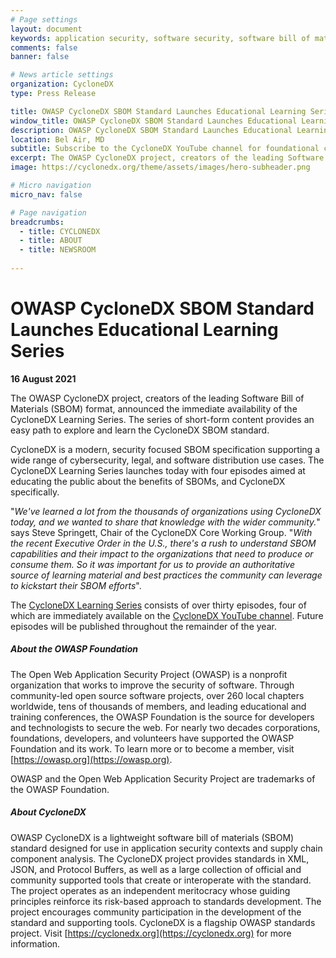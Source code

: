 ```yaml
---
# Page settings
layout: document
keywords: application security, software security, software bill of material, SBOM, BOM, open source, supply chain, specification, spdx, license, package url, purl, cpe
comments: false
banner: false

# News article settings
organization: CycloneDX
type: Press Release

title: OWASP CycloneDX SBOM Standard Launches Educational Learning Series
window_title: OWASP CycloneDX SBOM Standard Launches Educational Learning Series
description: OWASP CycloneDX SBOM Standard Launches Educational Learning Series
location: Bel Air, MD
subtitle: Subscribe to the CycloneDX YouTube channel for foundational content to accelerate SBOM adoption
excerpt: The OWASP CycloneDX project, creators of the leading Software Bill of Materials (SBOM) format, announced the immediate availability of the CycloneDX Learning Series. The series of short-form content provides an easy path to explore and learn the CycloneDX SBOM standard.
image: https://cyclonedx.org/theme/assets/images/hero-subheader.png

# Micro navigation
micro_nav: false

# Page navigation
breadcrumbs:
  - title: CYCLONEDX
  - title: ABOUT
  - title: NEWSROOM
    
---
```


# OWASP CycloneDX SBOM Standard Launches Educational Learning Series
**16 August 2021**


The OWASP CycloneDX project, creators of the leading Software Bill of Materials (SBOM) format, announced the
immediate availability of the CycloneDX Learning Series. The series of short-form content provides an easy path to
explore and learn the CycloneDX SBOM standard.

CycloneDX is a modern, security focused SBOM specification supporting a wide range of cybersecurity, legal, and software
distribution use cases. The CycloneDX Learning Series launches today with four episodes aimed at educating the public
about the benefits of SBOMs, and CycloneDX specifically.

"_We've learned a lot from the thousands of organizations using CycloneDX today, and we wanted to share that knowledge
with the wider community._" says Steve Springett, Chair of the CycloneDX Core Working Group. "_With the recent Executive
Order in the U.S., there's a rush to understand SBOM capabilities and their impact to the organizations that need to
produce or consume them. So it was important for us to provide an authoritative source of learning material and best
practices the community can leverage to kickstart their SBOM efforts_".

The [CycloneDX Learning Series](https://www.youtube.com/playlist?list=PLqjEqUxHjy1X9nGMcjS1ikwxFMZAB2uea) consists of
over thirty episodes, four of which are immediately available on the
[CycloneDX YouTube channel](https://www.youtube.com/channel/UCcUKDc0izYoyQKdzAsraoUQ). Future episodes will be published
throughout the remainder of the year.


##### **About the OWASP Foundation**

The Open Web Application Security Project (OWASP) is a nonprofit organization that works to improve the security of
software. Through community-led open source software projects, over 260 local chapters worldwide, tens of thousands of
members, and leading educational and training conferences, the OWASP Foundation is the source for developers and
technologists to secure the web. For nearly two decades corporations, foundations, developers, and volunteers have
supported the OWASP Foundation and its work. To learn more or to become a member, visit [https://owasp.org](https://owasp.org).

OWASP and the Open Web Application Security Project are trademarks of the OWASP Foundation.

##### **About CycloneDX**

OWASP CycloneDX is a lightweight software bill of materials (SBOM) standard designed for use in application security
contexts and supply chain component analysis. The CycloneDX project provides standards in XML, JSON, and Protocol
Buffers, as well as a large collection of official and community supported tools that create or interoperate with the
standard. The project operates as an independent meritocracy whose guiding principles reinforce its risk-based approach
to standards development. The project encourages community participation in the development of the standard and supporting tools.
CycloneDX is a flagship OWASP standards project. Visit [https://cyclonedx.org](https://cyclonedx.org) for more information.
